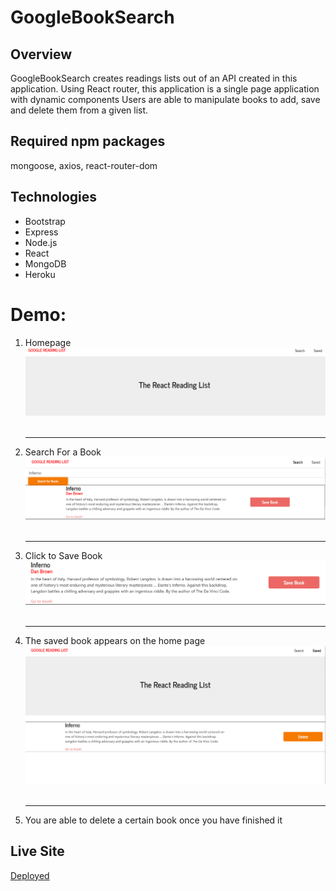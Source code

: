 # GoogleBookSearch

## Overview
GoogleBookSearch creates readings lists out of an API created in this application. Using React router, this application is a single page application with dynamic components Users are able to manipulate books to add, save and delete them from a given list.

## Required npm packages
mongoose, axios, react-router-dom

## Technologies
* Bootstrap
* Express
* Node.js
* React
* MongoDB
* Heroku

<h1>Demo:</h1>
<ol>
<li>Homepage</li>
<img src='./home.png'>

<br>
<br>
<hr>

<li>Search For a Book</li>
<img src='./search.png'>


<br>
<br>
<hr>

<li>Click to Save Book</li>
<img src='./saveBook.png'>


<br>
<br>
<hr>

<li>The saved book appears on the home page</li>
<img src='./savedHome.png'>

<br>
<br>
<hr>

<li>You are able to delete a certain book once you have finished it</li>

</ol>

## Live Site
[Deployed](https://react-bookshelf2020.herokuapp.com/)